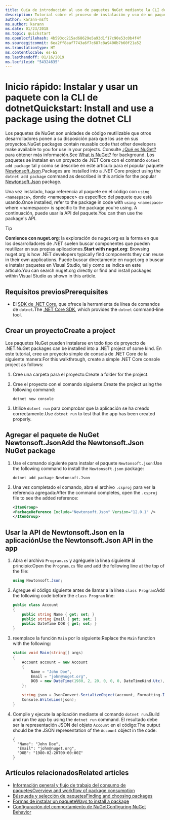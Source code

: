 ```yaml
---
title: Guía de introducción al uso de paquetes NuGet mediante la CLI de dotnet
description: Tutorial sobre el proceso de instalación y uso de un paquete NuGet en un proyecto de .NET Core.
author: karann-msft
ms.author: karann
ms.date: 01/23/2018
ms.topic: quickstart
ms.openlocfilehash: 4b593cc215ad68629e5a93d1f17c90e53c0b4f4f
ms.sourcegitcommit: 6ea2ff8aaf7743a6f7c687c8a9400b7b60f21a52
ms.translationtype: HT
ms.contentlocale: es-ES
ms.lasthandoff: 01/16/2019
ms.locfileid: "54324635"
---
```

# <a name="quickstart-install-and-use-a-package-using-the-dotnet-cli"></a><span data-ttu-id="38911-103">Inicio rápido: Instalar y usar un paquete con la CLI de dotnet</span><span class="sxs-lookup"><span data-stu-id="38911-103">Quickstart: Install and use a package using the dotnet CLI</span></span>

<span data-ttu-id="38911-104">Los paquetes de NuGet son unidades de código reutilizable que otros desarrolladores ponen a su disposición para que los use en sus proyectos.</span><span class="sxs-lookup"><span data-stu-id="38911-104">NuGet packages contain reusable code that other developers make available to you for use in your projects.</span></span> <span data-ttu-id="38911-105">Consulte [¿Qué es NuGet?](../What-is-NuGet.md) para obtener más información.</span><span class="sxs-lookup"><span data-stu-id="38911-105">See [What is NuGet?](../What-is-NuGet.md) for background.</span></span> <span data-ttu-id="38911-106">Los paquetes se instalan en un proyecto de .NET Core con el comando `dotnet add package` tal y como se describe en este artículo para el popular paquete [Newtonsoft.Json](https://www.nuget.org/packages/Newtonsoft.Json/).</span><span class="sxs-lookup"><span data-stu-id="38911-106">Packages are installed into a .NET Core project using the `dotnet add package` command as described in this article for the popular [Newtonsoft.Json](https://www.nuget.org/packages/Newtonsoft.Json/) package.</span></span>

<span data-ttu-id="38911-107">Una vez instalado, haga referencia al paquete en el código con `using <namespace>`, donde \<namespace\> es específico del paquete que está usando.</span><span class="sxs-lookup"><span data-stu-id="38911-107">Once installed, refer to the package in code with `using <namespace>` where \<namespace\> is specific to the package you're using.</span></span> <span data-ttu-id="38911-108">A continuación, puede usar la API del paquete.</span><span class="sxs-lookup"><span data-stu-id="38911-108">You can then use the package's API.</span></span>

> [!Tip]
> <span data-ttu-id="38911-109">**Comience con nuget.org**: la exploración de nuget.org es la forma en que los desarrolladores de .NET suelen buscar componentes que pueden reutilizar en sus propias aplicaciones.</span><span class="sxs-lookup"><span data-stu-id="38911-109">**Start with nuget.org**: Browsing nuget.org is how .NET developers typically find components they can reuse in their own applications.</span></span> <span data-ttu-id="38911-110">Puede buscar directamente en nuget.org o buscar e instalar paquetes en Visual Studio, tal y como se indica en este artículo.</span><span class="sxs-lookup"><span data-stu-id="38911-110">You can search nuget.org directly or find and install packages within Visual Studio as shown in this article.</span></span>

## <a name="prerequisites"></a><span data-ttu-id="38911-111">Requisitos previos</span><span class="sxs-lookup"><span data-stu-id="38911-111">Prerequisites</span></span>

- <span data-ttu-id="38911-112">El [SDK de .NET Core](https://www.microsoft.com/net/download/), que ofrece la herramienta de línea de comandos de `dotnet`.</span><span class="sxs-lookup"><span data-stu-id="38911-112">The [.NET Core SDK](https://www.microsoft.com/net/download/), which provides the `dotnet` command-line tool.</span></span>

## <a name="create-a-project"></a><span data-ttu-id="38911-113">Crear un proyecto</span><span class="sxs-lookup"><span data-stu-id="38911-113">Create a project</span></span>

<span data-ttu-id="38911-114">Los paquetes NuGet pueden instalarse en todo tipo de proyecto de .NET.</span><span class="sxs-lookup"><span data-stu-id="38911-114">NuGet packages can be installed into a .NET project of some kind.</span></span> <span data-ttu-id="38911-115">En este tutorial, cree un proyecto simple de consola de .NET Core de la siguiente manera:</span><span class="sxs-lookup"><span data-stu-id="38911-115">For this walkthrough, create a simple .NET Core console project as follows:</span></span>

1. <span data-ttu-id="38911-116">Cree una carpeta para el proyecto.</span><span class="sxs-lookup"><span data-stu-id="38911-116">Create a folder for the project.</span></span>

1. <span data-ttu-id="38911-117">Cree el proyecto con el comando siguiente:</span><span class="sxs-lookup"><span data-stu-id="38911-117">Create the project using the following command:</span></span>

    ```cli
    dotnet new console
    ```

1. <span data-ttu-id="38911-118">Utilice `dotnet run` para comprobar que la aplicación se ha creado correctamente.</span><span class="sxs-lookup"><span data-stu-id="38911-118">Use `dotnet run` to test that the app has been created properly.</span></span>

## <a name="add-the-newtonsoftjson-nuget-package"></a><span data-ttu-id="38911-119">Agregar el paquete de NuGet Newtonsoft.Json</span><span class="sxs-lookup"><span data-stu-id="38911-119">Add the Newtonsoft.Json NuGet package</span></span>

1. <span data-ttu-id="38911-120">Use el comando siguiente para instalar el paquete `Newtonsoft.json`:</span><span class="sxs-lookup"><span data-stu-id="38911-120">Use the following command to install the `Newtonsoft.json` package:</span></span>

    ```cli
    dotnet add package Newtonsoft.Json
    ```

2. <span data-ttu-id="38911-121">Una vez completado el comando, abra el archivo `.csproj` para ver la referencia agregada:</span><span class="sxs-lookup"><span data-stu-id="38911-121">After the command completes, open the `.csproj` file to see the added reference:</span></span>

    ```xml
   <ItemGroup>
    <PackageReference Include="Newtonsoft.Json" Version="12.0.1" />
   </ItemGroup>
    ```

## <a name="use-the-newtonsoftjson-api-in-the-app"></a><span data-ttu-id="38911-122">Usar la API de Newtonsoft.Json en la aplicación</span><span class="sxs-lookup"><span data-stu-id="38911-122">Use the Newtonsoft.Json API in the app</span></span>

1. <span data-ttu-id="38911-123">Abra el archivo `Program.cs` y agréguele la línea siguiente al principio:</span><span class="sxs-lookup"><span data-stu-id="38911-123">Open the `Program.cs` file and add the following line at the top of the file:</span></span>

    ```cs
    using Newtonsoft.Json;
    ```

1. <span data-ttu-id="38911-124">Agregue el código siguiente antes de llamar a la línea `class Program`:</span><span class="sxs-lookup"><span data-stu-id="38911-124">Add the following code before the `class Program` line:</span></span>

    ```cs
    public class Account
    {
        public string Name { get; set; }
        public string Email { get; set; }
        public DateTime DOB { get; set; }
    }
    ```

1. <span data-ttu-id="38911-125">reemplace la función `Main` por lo siguiente:</span><span class="sxs-lookup"><span data-stu-id="38911-125">Replace the `Main` function with the following:</span></span>

    ```cs
    static void Main(string[] args)
    {
        Account account = new Account
        {
            Name = "John Doe",
            Email = "john@nuget.org",
            DOB = new DateTime(1980, 2, 20, 0, 0, 0, DateTimeKind.Utc),
        };

        string json = JsonConvert.SerializeObject(account, Formatting.Indented);
        Console.WriteLine(json);
    }
    ```

1. <span data-ttu-id="38911-126">Compile y ejecute la aplicación mediante el comando `dotnet run`.</span><span class="sxs-lookup"><span data-stu-id="38911-126">Build and run the app by using the `dotnet run` command.</span></span> <span data-ttu-id="38911-127">El resultado debe ser la representación JSON del objeto `Account` en el código:</span><span class="sxs-lookup"><span data-stu-id="38911-127">The output should be the JSON representation of the `Account` object in the code:</span></span>

    ```output
    {
      "Name": "John Doe",
      "Email": "john@nuget.org",
      "DOB": "1980-02-20T00:00:00Z"
    }
    ```

## <a name="related-articles"></a><span data-ttu-id="38911-128">Artículos relacionados</span><span class="sxs-lookup"><span data-stu-id="38911-128">Related articles</span></span>

- [<span data-ttu-id="38911-129">Información general y flujo de trabajo del consumo de paquetes</span><span class="sxs-lookup"><span data-stu-id="38911-129">Overview and workflow of package consumption</span></span>](../consume-packages/overview-and-workflow.md)
- [<span data-ttu-id="38911-130">Búsqueda y selección de paquetes</span><span class="sxs-lookup"><span data-stu-id="38911-130">Finding and choosing packages</span></span>](../consume-packages/finding-and-choosing-packages.md)
- [<span data-ttu-id="38911-131">Formas de instalar un paquete</span><span class="sxs-lookup"><span data-stu-id="38911-131">Ways to install a package</span></span>](../consume-packages/ways-to-install-a-package.md)
- [<span data-ttu-id="38911-132">Configuración del comportamiento de NuGet</span><span class="sxs-lookup"><span data-stu-id="38911-132">Configuring NuGet Behavior</span></span>](../consume-packages/configuring-nuget-behavior.md)
